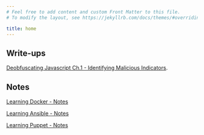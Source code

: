 ```yaml
---
# Feel free to add content and custom Front Matter to this file.
# To modify the layout, see https://jekyllrb.com/docs/themes/#overriding-theme-defaults

title: home
---
```


## Write-ups

[Deobfuscating Javascript Ch.1 - Identifying Malicious Indicators](./deobufscating-javascript1.html).

## Notes

[Learning Docker - Notes](./Learning-Docker/Learning%20Docker.html)

[Learning Ansible - Notes](./Learning-Docker/Learning%20Ansible.html)

[Learning Puppet - Notes](./Learning-Docker/Learning%20Puppet.html)